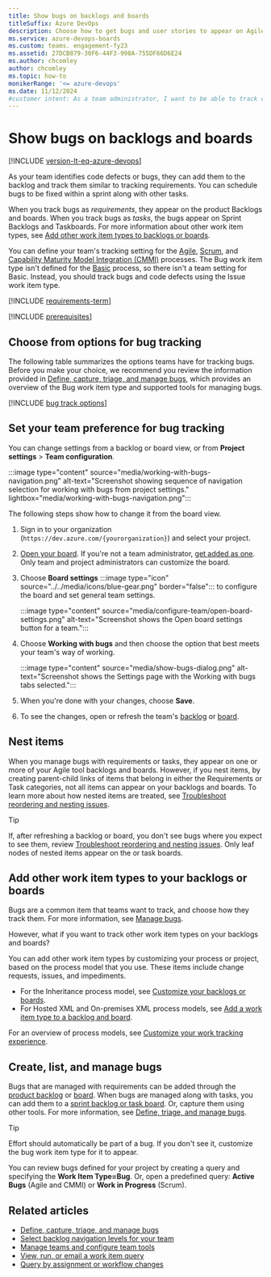 ```yaml
---
title: Show bugs on backlogs and boards
titleSuffix: Azure DevOps 
description: Choose how to get bugs and user stories to appear on Agile tools in Azure Boards. You can track bugs as requirements or tasks.
ms.service: azure-devops-boards
ms.custom: teams. engagement-fy23
ms.assetid: 27DCB879-30F6-44F3-998A-755DF66D6E24
ms.author: chcomley
author: chcomley
ms.topic: how-to
monikerRange: '<= azure-devops'
ms.date: 11/12/2024
#customer intent: As a team administrator, I want to be able to track code defects as part of the backlog in Azure Boards so the team can track them in the same way as requirements or tasks.
---
```


# Show bugs on backlogs and boards  

[!INCLUDE [version-lt-eq-azure-devops](../../includes/version-lt-eq-azure-devops.md)]

As your team identifies code defects or bugs, they can add them to the backlog and track them similar to tracking requirements. You can schedule bugs to be fixed within a sprint along with other tasks.

When you track bugs as *requirements*, they appear on the product Backlogs and boards. When you track bugs as *tasks*, the bugs appear on Sprint Backlogs and Taskboards. For more information about other work item types, see [Add other work item types to backlogs or boards](#add-other-wits).

You can define your team's tracking setting for the [Agile](../../boards/work-items/guidance/agile-process.md), [Scrum](../../boards/work-items/guidance/scrum-process.md), and [Capability Maturity Model Integration (CMMI)](../../boards/work-items/guidance/cmmi-process.md) processes. The Bug work item type isn't defined for the [Basic](../../boards/get-started/plan-track-work.md) process, so there isn't a team setting for Basic. Instead, you should track bugs and code defects using the Issue work item type.

[!INCLUDE [requirements-term](../../boards/includes/note-requirements-terms.md)]

[!INCLUDE [prerequisites](includes/prerequisites-team-settings.md)]

## Choose from options for bug tracking

The following table summarizes the options teams have for tracking bugs. Before you make your choice, we recommend you review the information provided in [Define, capture, triage, and manage bugs](../../boards/backlogs/manage-bugs.md), which provides an overview of the Bug work item type and supported tools for managing bugs.

[!INCLUDE [bug track options](../../boards/includes/show-bugs-matrix-options.md)]

## Set your team preference for bug tracking

You can change settings from a backlog or board view, or from **Project settings** > **Team configuration**.

:::image type="content" source="media/working-with-bugs-navigation.png" alt-text="Screenshot showing sequence of navigation selection for working with bugs from project settings." lightbox="media/working-with-bugs-navigation.png":::

The following steps show how to change it from the board view.

1. Sign in to your organization (`https://dev.azure.com/{yourorganization}`) and select your project.
2. [Open your board](../../boards/boards/kanban-quickstart.md). If you're not a team administrator, [get added as one](add-team-administrator.md). Only team and project administrators can customize the board.
3. Choose **Board settings** :::image type="icon" source="../../media/icons/blue-gear.png" border="false"::: to configure the board and set general team settings.

   :::image type="content" source="media/configure-team/open-board-settings.png" alt-text="Screenshot shows the Open board settings button for a team.":::  

4. Choose **Working with bugs** and then choose the option that best meets your team's way of working.

   :::image type="content" source="media/show-bugs-dialog.png" alt-text="Screenshot shows the Settings page with the Working with bugs tabs selected.":::  

5. When you're done with your changes, choose **Save**.  

6. To see the changes, open or refresh the team's [backlog](../../boards/backlogs/create-your-backlog.md) or [board](../../boards/boards/kanban-overview.md).

## Nest items

When you manage bugs with requirements or tasks, they appear on one or more of your Agile tool backlogs and boards. However, if you nest items, by creating parent-child links of items that belong in either the Requirements or Task categories, not all items can appear on your backlogs and boards. To learn more about how nested items are treated, see [Troubleshoot reordering and nesting issues](../../boards/backlogs/resolve-backlog-reorder-issues.md).

> [!TIP]  
> If, after refreshing a backlog or board, you don't see bugs where you expect to see them, review [Troubleshoot reordering and nesting issues](../../boards/backlogs/resolve-backlog-reorder-issues.md). Only leaf nodes of nested items appear on the or task boards.  
>
<a id="add-other-wits"></a> 

## Add other work item types to your backlogs or boards

Bugs are a common item that teams want to track, and choose how they track them. For more information, see [Manage bugs](../../boards/backlogs/manage-bugs.md).

However, what if you want to track other work item types on your backlogs and boards?

You can add other work item types by customizing your process or project, based on the process model that you use. These items include change requests, issues, and impediments.

- For the Inheritance process model, see [Customize your backlogs or boards](work/customize-process-backlogs-boards.md).
- For Hosted XML and On-premises XML process models, see [Add a work item type to a backlog and board](../../reference/add-wits-to-backlogs-and-boards.md).

For an overview of process models, see [Customize your work tracking experience](../../reference/customize-work.md).  

## Create, list, and manage bugs

Bugs that are managed with requirements can be added through the [product backlog](../../boards/backlogs/create-your-backlog.md) or [board](../../boards/boards/kanban-quickstart.md). When bugs are managed along with tasks, you can add them to a [sprint backlog or task board](../../boards/sprints/add-tasks.md). Or, capture them using other tools. For more information, see [Define, triage, and manage bugs](../../boards/backlogs/manage-bugs.md).

> [!TIP]
> Effort should automatically be part of a bug. If you don't see it, customize the bug work item type for it to appear.

You can review bugs defined for your project by creating a query and specifying the **Work Item Type=Bug**. Or, open a predefined query: **Active Bugs** (Agile and CMMI) or **Work in Progress** (Scrum).  

## Related articles

- [Define, capture, triage, and manage bugs](../../boards/backlogs/manage-bugs.md)
- [Select backlog navigation levels for your team](select-backlog-navigation-levels.md)
- [Manage teams and configure team tools](manage-teams.md)
- [View, run, or email a work item query](../../boards/queries/view-run-query.md)
- [Query by assignment or workflow changes](../../boards/queries/query-by-workflow-changes.md)
